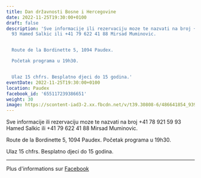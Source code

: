 ```yaml
---
title: Dan državnosti Bosne i Hercegovine
date: 2022-11-25T19:30:00+0100
draft: false
description: 'Sve informacije ili rezervaciju moze te nazvati na broj +41 78 921 59
  93 Hamed Salkic ili +41 79 622 41 88 Mirsad Muminovic.


  Route de la Bordinette 5, 1094 Paudex.

  Početak programa u 19h30.


  Ulaz 15 chfrs. Besplatno djeci do 15 godina.'
eventDate: 2022-11-25T19:30:00+0100
location: Paudex
facebook_id: '655117239386651'
weight: 30
image: https://scontent-iad3-2.xx.fbcdn.net/v/t39.30808-6/486641854_9399207156841686_1516080123773765506_n.jpg?_nc_cat=103&ccb=1-7&_nc_sid=9e60e4&_nc_ohc=RKncE83_Z0YQ7kNvwHLV2_2&_nc_oc=AdlVFWylcf3ZT6QpyBSHnXLNYYfm4pw6pHDWLFL-rotiaGM4eoU60ces1SZ6NP2eM3Q&_nc_zt=23&_nc_ht=scontent-iad3-2.xx&edm=ABTKTjYEAAAA&_nc_gid=RHgfFKoxk3z9eP46Yblf8w&oh=00_AfcGrhv6Xey0enuDuWF2VHr3VYVixjbiN2GrxaCrTMAcEg&oe=68E5223D
---
```


Sve informacije ili rezervaciju moze te nazvati na broj +41 78 921 59 93 Hamed Salkic ili +41 79 622 41 88 Mirsad Muminovic.

Route de la Bordinette 5, 1094 Paudex.
Početak programa u 19h30.

Ulaz 15 chfrs. Besplatno djeci do 15 godina.

---

Plus d'informations sur [Facebook](https://facebook.com/events/655117239386651)